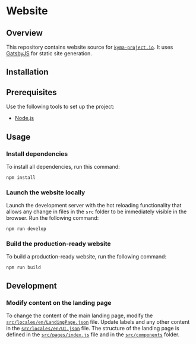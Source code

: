 # Website

## Overview

This repository contains website source for [`kyma-project.io`](https://kyma-project.io). It uses [GatsbyJS](https://www.gatsbyjs.org/) for static site generation.

## Installation

## Prerequisites

Use the following tools to set up the project:

- [Node.js](https://nodejs.org/en/)

## Usage

### Install dependencies

To install all dependencies, run this command:

```
npm install
```

### Launch the website locally

Launch the development server with the hot reloading functionality that allows any change in files in the `src` folder to be immediately visible in the browser. Run the following command:

```
npm run develop
```

### Build the production-ready website

To build a production-ready website, run the following command:

```
npm run build
```

## Development

### Modify content on the landing page

To change the content of the main landing page, modify the [`src/locales/en/LandingPage.json`](src/locales/en/LandingPage.json) file. Update labels and any other content in the [`src/locales/en/UI.json`](src/locales/en/UI.json) file. The structure of the landing page is defined in the [`src/pages/index.js`](src/pages/index.js) file and in the [`src/components`](src/components) folder.
